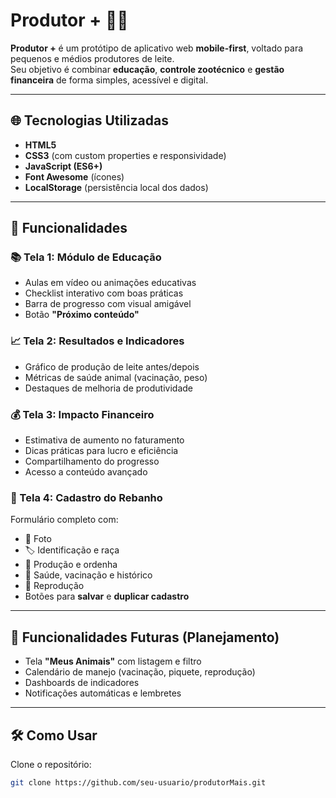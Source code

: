 # Produtor + 📱🐄

**Produtor +** é um protótipo de aplicativo web **mobile-first**, voltado para pequenos e médios produtores de leite.  
Seu objetivo é combinar **educação**, **controle zootécnico** e **gestão financeira** de forma simples, acessível e digital.

---

## 🌐 Tecnologias Utilizadas

- **HTML5**
- **CSS3** (com custom properties e responsividade)
- **JavaScript (ES6+)**
- **Font Awesome** (ícones)
- **LocalStorage** (persistência local dos dados)

---

## 📲 Funcionalidades

### 📚 Tela 1: Módulo de Educação
- Aulas em vídeo ou animações educativas
- Checklist interativo com boas práticas
- Barra de progresso com visual amigável
- Botão **"Próximo conteúdo"**

### 📈 Tela 2: Resultados e Indicadores
- Gráfico de produção de leite antes/depois
- Métricas de saúde animal (vacinação, peso)
- Destaques de melhoria de produtividade

### 💰 Tela 3: Impacto Financeiro
- Estimativa de aumento no faturamento
- Dicas práticas para lucro e eficiência
- Compartilhamento do progresso
- Acesso a conteúdo avançado

### 🐄 Tela 4: Cadastro do Rebanho
Formulário completo com:
- 📸 Foto
- 🏷️ Identificação e raça
- 🥛 Produção e ordenha
- 🏥 Saúde, vacinação e histórico
- 🤱 Reprodução
- Botões para **salvar** e **duplicar cadastro**

---

## 🧭 Funcionalidades Futuras (Planejamento)

- Tela **"Meus Animais"** com listagem e filtro
- Calendário de manejo (vacinação, piquete, reprodução)
- Dashboards de indicadores
- Notificações automáticas e lembretes

---

## 🛠️ Como Usar

Clone o repositório:
```bash
git clone https://github.com/seu-usuario/produtorMais.git
